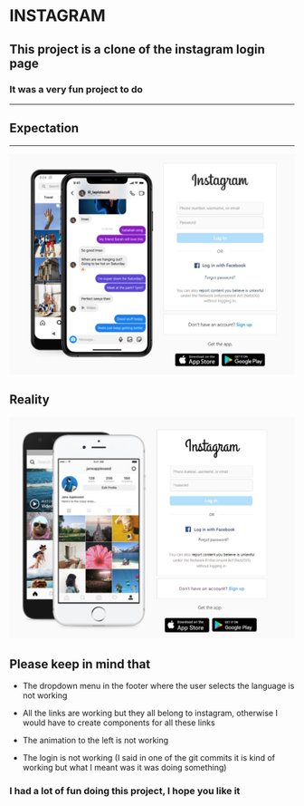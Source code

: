 # INSTAGRAM

## This project is a clone of the instagram login page

### It was a very fun project to do

---
## Expectation

---
![instagram](instagram.jpg)
## Reality

![project](project_instagram.jpg)

## Please keep in mind that

- The dropdown menu in the footer where the user selects the language is not working

- All the links are working but they all belong to instagram, otherwise I would have to create components for all these links

- The animation to the left is not working

- The login is not working (I said in one of the git commits it is kind of working but what I meant was it was doing something)

### I had a lot of fun doing this project, I hope you like it
